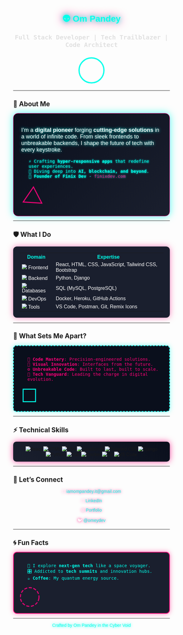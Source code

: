 <div align="center">
  <h1 style="font-family: 'Orbitron', sans-serif; color: #00FFEA; text-shadow: 0 0 15px #00FFEA, 0 0 30px #FF007A;">👽 Om Pandey</h1>
  <p style="font-family: 'Roboto Mono', monospace; color: #E0E0E0; font-size: 20px; text-shadow: 0 0 5px #FFFFFF;">
    <strong>Full Stack Developer | Tech Trailblazer | Code Architect</strong>
  </p>
  <svg width="100" height="100" viewBox="0 0 100 100" xmlns="http://www.w3.org/2000/svg">
    <circle cx="50" cy="50" r="40" fill="none" stroke="#00FFEA" stroke-width="4" style="animation: pulse 2s infinite;">
    <path d="M 30 50 L 70 50" stroke="#FF007A" stroke-width="4"/>
    <path d="M 50 30 L 50 70" stroke="#FF007A" stroke-width="4"/>
    <style>@keyframes pulse { 0% { stroke-opacity: 1; } 50% { stroke-opacity: 0.5; } 100% { stroke-opacity: 1; } }</style>
  </svg>
</div>

---

## 🌠 About Me

<div style="background: linear-gradient(135deg, #0A0F1C, #1A1F2E); padding: 25px; border-radius: 15px; box-shadow: 0 0 25px rgba(0, 255, 234, 0.7); border: 1px solid #FF007A;">
  <p style="font-family: 'Poppins', sans-serif; color: #FFFFFF; font-size: 18px; text-shadow: 0 0 10px #00FFEA;">
    I’m a <strong>digital pioneer</strong> forging <strong>cutting-edge solutions</strong> in a world of infinite code. From sleek frontends to unbreakable backends, I shape the future of tech with every keystroke.
  </p>
  <ul style="font-family: 'Roboto Mono', monospace; color: #00FFEA; list-style: none; text-shadow: 0 0 5px #00FFEA;">
    <li>⚡️ Crafting <strong>hyper-responsive apps</strong> that redefine user experiences.</li>
    <li>🧠 Diving deep into <strong>AI, blockchain, and beyond</strong>.</li>
    <li>🌟 <strong>Founder of Finix Dev</strong> - <a href="https://finixdev.com" style="color: #FF007A; text-decoration: none;">finixdev.com</a></li>
  </ul>
  <svg width="80" height="80" viewBox="0 0 80 80" xmlns="http://www.w3.org/2000/svg">
    <polygon points="40,10 70,60 10,60" fill="none" stroke="#FF007A" stroke-width="3" style="animation: rotate 5s infinite linear;"/>
    <style>@keyframes rotate { 100% { transform: rotate(360deg); } }</style>
  </svg>
</div>

---

## 🛡️ What I Do

<div align="center">
  <table style="border: none; background: #1A1F2E; padding: 20px; border-radius: 12px; color: #FFFFFF; font-family: 'Poppins', sans-serif; box-shadow: 0 0 20px rgba(255, 0, 122, 0.5);">
    <tr>
      <th style="color: #00FFEA;">Domain</th>
      <th style="color: #00FFEA;">Expertise</th>
    </tr>
    <tr>
      <td><img src="https://img.shields.io/badge/-Frontend-FF007A?style=for-the-badge&logo=react&logoColor=white"/> Frontend</td>
      <td>React, HTML, CSS, JavaScript, Tailwind CSS, Bootstrap</td>
    </tr>
    <tr>
      <td><img src="https://img.shields.io/badge/-Backend-00FFEA?style=for-the-badge&logo=python&logoColor=white"/> Backend</td>
      <td>Python, Django</td>
    </tr>
    <tr>
      <td><img src="https://img.shields.io/badge/-Database-FFD700?style=for-the-badge&logo=postgresql&logoColor=white"/> Databases</td>
      <td>SQL (MySQL, PostgreSQL)</td>
    </tr>
    <tr>
      <td><img src="https://img.shields.io/badge/-DevOps-00D4FF?style=for-the-badge&logo=docker&logoColor=white"/> DevOps</td>
      <td>Docker, Heroku, GitHub Actions</td>
    </tr>
    <tr>
      <td><img src="https://img.shields.io/badge/-Tools-FF5733?style=for-the-badge&logo=visualstudiocode&logoColor=white"/> Tools</td>
      <td>VS Code, Postman, Git, Remix Icons</td>
    </tr>
  </table>
</div>

---

## 🌌 What Sets Me Apart?

<div style="background: #0A0F1C; padding: 20px; border-radius: 10px; border: 2px dashed #00FFEA; color: #FFFFFF; font-family: 'Roboto Mono', monospace; box-shadow: 0 0 15px rgba(0, 255, 234, 0.5);">
  <ul style="list-style: none; color: #FF007A;">
    <li>💾 <strong>Code Mastery</strong>: Precision-engineered solutions.</li>
    <li>🎇 <strong>Visual Innovation</strong>: Interfaces from the future.</li>
    <li>⚙️ <strong>Unbreakable Code</strong>: Built to last, built to scale.</li>
    <li>🚀 <strong>Tech Vanguard</strong>: Leading the charge in digital evolution.</li>
  </ul>
  <svg width="60" height="60" viewBox="0 0 60 60" xmlns="http://www.w3.org/2000/svg">
    <rect x="10" y="10" width="40" height="40" fill="none" stroke="#00FFEA" stroke-width="3" style="animation: glow 1.5s infinite alternate;"/>
    <style>@keyframes glow { 0% { stroke-width: 3; } 100% { stroke-width: 5; } }</style>
  </svg>
</div>

---

## ⚡️ Technical Skills

<div align="center" style="background: linear-gradient(45deg, #1A1F2E, #0A0F1C); padding: 15px; border-radius: 10px; box-shadow: 0 0 20px rgba(255, 0, 122, 0.7);">
  <img src="https://img.shields.io/badge/-React-61DAFB?style=for-the-badge&logo=react&logoColor=white" alt="React"/>
  <img src="https://img.shields.io/badge/-HTML-E34F26?style=for-the-badge&logo=html5&logoColor=white" alt="HTML"/>
  <img src="https://img.shields.io/badge/-CSS-1572B6?style=for-the-badge&logo=css3&logoColor=white" alt="CSS"/>
  <img src="https://img.shields.io/badge/-JavaScript-F7DF1E?style=for-the-badge&logo=javascript&logoColor=black" alt="JavaScript"/>
  <img src="https://img.shields.io/badge/-Tailwind_CSS-06B6D4?style=for-the-badge&logo=tailwindcss&logoColor=white" alt="Tailwind CSS"/>
  <img src="https://img.shields.io/badge/-Django-092E20?style=for-the-badge&logo=django&logoColor=white" alt="Django"/>
  <img src="https://img.shields.io/badge/-Python-3776AB?style=for-the-badge&logo=python&logoColor=white" alt="Python"/>
  <img src="https://img.shields.io/badge/-SQL-4479A1?style=for-the-badge&logo=postgresql&logoColor=white" alt="SQL"/>
  <img src="https://img.shields.io/badge/-Docker-2496ED?style=for-the-badge&logo=docker&logoColor=white" alt="Docker"/>
  <img src="https://img.shields.io/badge/-Git-F05032?style=for-the-badge&logo=git&logoColor=white" alt="Git"/>
  <img src="https://img.shields.io/badge/-VS_Code-007ACC?style=for-the-badge&logo=visualstudiocode&logoColor=white" alt="VS Code"/>
</div>

---

## 📡 Let’s Connect

<div align="center" style="font-family: 'Poppins', sans-serif; color: #FFFFFF; text-shadow: 0 0 10px #FF007A;">
  <p>📧 <a href="mailto:iamompandey.it@gmail.com" style="color: #00FFEA; text-decoration: none;">iamompandey.it@gmail.com</a></p>
  <p>💼 <a href="https://www.linkedin.com/in/om-pandey-647844305/" style="color: #00FFEA; text-decoration: none;">LinkedIn</a></p>
  <p>🌐 <a href="https://www.omkumarpandey.com.np/" style="color: #00FFEA; text-decoration: none;">Portfolio</a></p>
  <p>🐦 <a href="https://x.com/omeydev" style="color: #00FFEA; text-decoration: none;">@omeydev</a></p>
</div>

---

## 🌀 Fun Facts

<div style="background: #1A1F2E; padding: 20px; border-radius: 12px; border: 2px solid #FF007A; color: #FFFFFF; font-family: 'Roboto Mono', monospace; box-shadow: 0 0 15px rgba(255, 0, 122, 0.5);">
  <ul style="list-style: none; color: #00FFEA;">
    <li>🌌 I explore <strong>next-gen tech</strong> like a space voyager.</li>
    <li>🎛️ Addicted to <strong>tech summits</strong> and innovation hubs.</li>
    <li>☕ <strong>Coffee</strong>: My quantum energy source.</li>
  </ul>
  <svg width="70" height="70" viewBox="0 0 70 70" xmlns="http://www.w3.org/2000/svg">
    <circle cx="35" cy="35" r="30" fill="none" stroke="#FF007A" stroke-width="3" stroke-dasharray="10,5" style="animation: spin 3s infinite linear;"/>
    <style>@keyframes spin { 100% { transform: rotate(360deg); } }</style>
  </svg>
</div>

---
<div align="center">
  <p style="font-family: 'Orbitron', sans-serif; color: #00FFEA; text-shadow: 0 0 10px #00FFEA;">Crafted by Om Pandey in the Cyber Void</p>
</div>
